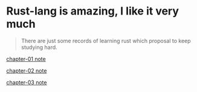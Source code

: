 # Rust-lang is amazing, I like it very much

> There are just some records of learning rust which proposal to keep studying hard.

[chapter-01 note](/chapter-01/README.md)

[chapter-02 note](/chapter-02/README.md)

[chapter-03 note](/chapter-03/README.md)
